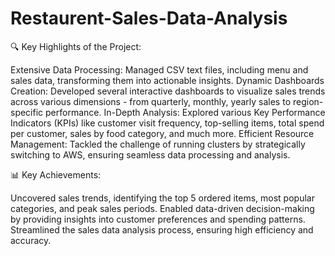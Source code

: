 # Restaurent-Sales-Data-Analysis

🔍 Key Highlights of the Project:

Extensive Data Processing: Managed CSV text files, including menu and sales data, transforming them into actionable insights.
Dynamic Dashboards Creation: Developed several interactive dashboards to visualize sales trends across various dimensions - from quarterly, monthly, yearly sales to region-specific performance.
In-Depth Analysis: Explored various Key Performance Indicators (KPIs) like customer visit frequency, top-selling items, total spend per customer, sales by food category, and much more.
Efficient Resource Management: Tackled the challenge of running clusters by strategically switching to AWS, ensuring seamless data processing and analysis.


📊 Key Achievements:

Uncovered sales trends, identifying the top 5 ordered items, most popular categories, and peak sales periods.
Enabled data-driven decision-making by providing insights into customer preferences and spending patterns.
Streamlined the sales data analysis process, ensuring high efficiency and accuracy.
